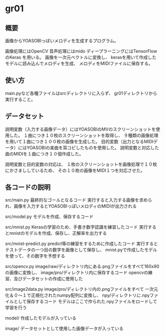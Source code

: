 # gr01
## 概要
画像からYOASOBIっぽいメロディを生成するプログラム。

画像処理にはOpenCV
音声処理にはmido
ディープラーニングにはTensorFlowのKeras
を用いる。
画像を一次元ベクトルに変換し、
kerasを用いて作成したモデルに読み込んでメロディを生成、
メロディをMIDIファイルに保存する。

## 使い方
main.pyなど各種ファイルはsrcディレクトリに入らず、
gr01ディレクトリから実行すること。

## データセット
説明変数（入力する画像データ）にはYOASOBIのMVのスクリーンショットを使用した。
１曲につき１０枚のスクリーンショットを取得し、
９種類の画像処理を用いて１曲につき１００枚の画像を生成した。
目的変数（出力となるMIDIデータ）にはYOASOBIの楽曲を耳コピしたものを使用した。
説明変数と対応した曲のMIDIを１曲につき１０個作成した。

説明変数と目的変数の対応は、
１枚のスクリーンショットを画像処理で１０枚にかさまししているため、
その１０枚の画像をMIDI１つを対応させた。

## 各コードの説明
src/main.py
最終的なゴールとなるコード
実行すると入力する画像を求められ、画像を入力するとYOASOBIっぽいメロディのMIDIが出力される

src/model.py
モデルを作成、保存するコード

src/mnist.py
Kerasの学習のため、手書き数字認識を練習したコード
実行するとmnistのモデルを作成、保存し、正解率を出力する

src/mnist-predict.py
predict等の練習をするために作成したコード
実行するとテストデータの一つ目の数字を画像として保存し、
mnist.pyで作成したモデルを使って、その数字を予想する

src/opencv.py
image/raw/ディレクトリ内にある.pngファイルをすべて160x90の画像に変換し、
image/pro/ディレクトリ内に保存するコード
opencvの練習、及びデータセットの作成に使用した

src/image2data.py
image/pro/ディレクトリ内の.pngファイルをすべて
一次元化＆０～１で正規化されたnumpy配列に変換し、
npy/ディレクトリに.npyファイルとして保存するコード
モデルはここで作られた.npyファイルをロードして学習を行う

model/
作成したモデルが入っている

image/
データセットとして使用した画像データが入っている